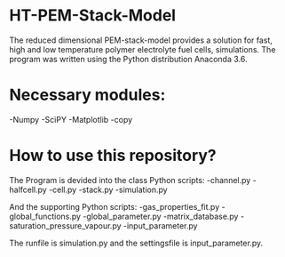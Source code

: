 # HT-PEM-Stack-Model
The reduced dimensional PEM-stack-model provides a solution for fast, high and low temperature polymer electrolyte fuel cells, simulations. The program was written using the Python distribution Anaconda 3.6. 


# Necessary modules:
-Numpy
-SciPY
-Matplotlib
-copy


# How to use this repository?
The Program is devided into the class Python scripts:
-channel.py
-halfcell.py
-cell.py
-stack.py
-simulation.py

And the supporting Python scripts:
-gas_properties_fit.py
-global_functions.py
-global_parameter.py
-matrix_database.py
-saturation_pressure_vapour.py
-input_parameter.py

The runfile is simulation.py and the settingsfile is input_parameter.py.
